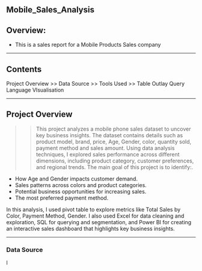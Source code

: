 ## Mobile_Sales_Analysis
## Overview:

+ This is a sales report for a Mobile Products Sales company 

___

## Contents

Project Overview >> Data Source >> Tools Used >> Table Outlay  Query Language  VIsualisation

---
## Project Overview

>> This project analyzes a mobile phone sales dataset to uncover key business insights. The dataset contains details such as product model, brand, price, Age, Gender, color, quantity sold, payment method and sales amount. Using data analysis techniques, I explored sales performance across different dimensions, including product category, customer preferences, and regional trends.
The main goal of this project is to identify:.
+ How Age and Gender impacts customer demand.
+ Sales patterns across colors and product categories.
+ Potential business opportunities for increasing sales.
+ The most preferred payment method.
  
In this analysis, I used pivot table to explore metrics like Total Sales by Color, Payment Method, Gender. I also used Excel for data cleaning and exploration, SQL for querying and segmentation, and Power BI for creating an interactive sales dashboard that highlights key business insights.

--- 
### Data Source
l


